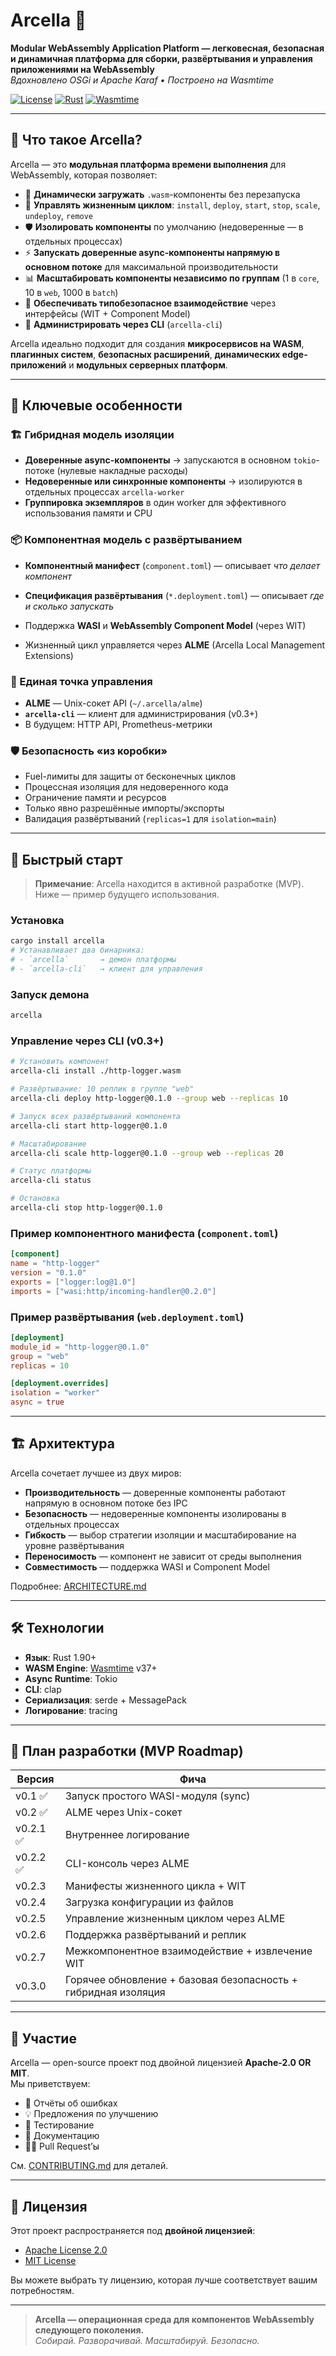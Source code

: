 # Arcella 🧱

**Modular WebAssembly Application Platform — легковесная, безопасная и динамичная платформа для сборки, развёртывания и управления приложениями на WebAssembly**  
*Вдохновлено OSGi и Apache Karaf • Построено на Wasmtime*

[![License](https://img.shields.io/badge/license-Apache%202.0%20OR%20MIT-blue)](LICENSE)
[![Rust](https://img.shields.io/badge/Rust-1.90%2B-orange?logo=rust)](https://www.rust-lang.org/)
[![Wasmtime](https://img.shields.io/badge/Wasmtime-v37%2B-black?logo=webassembly)](https://wasmtime.dev/)

---

## 🌟 Что такое Arcella?

Arcella — это **модульная платформа времени выполнения** для WebAssembly, которая позволяет:

- 🔌 **Динамически загружать** `.wasm`-компоненты без перезапуска  
- 🔄 **Управлять жизненным циклом**: `install`, `deploy`, `start`, `stop`, `scale`, `undeploy`, `remove`  
- 🛡️ **Изолировать компоненты** по умолчанию (недоверенные — в отдельных процессах)  
- ⚡ **Запускать доверенные async-компоненты напрямую в основном потоке** для максимальной производительности  
- 📊 **Масштабировать компоненты независимо по группам** (1 в `core`, 10 в `web`, 1000 в `batch`)  
- 🤝 **Обеспечивать типобезопасное взаимодействие** через интерфейсы (WIT + Component Model)  
- 💬 **Администрировать через CLI** (`arcella-cli`)

Arcella идеально подходит для создания **микросервисов на WASM**, **плагинных систем**, **безопасных расширений**, **динамических edge-приложений** и **модульных серверных платформ**.

---

## 🧩 Ключевые особенности

### 🏗️ Гибридная модель изоляции
- **Доверенные async-компоненты** → запускаются в основном `tokio`-потоке (нулевые накладные расходы)
- **Недоверенные или синхронные компоненты** → изолируются в отдельных процессах `arcella-worker`
- **Группировка экземпляров** в один worker для эффективного использования памяти и CPU

### 📦 Компонентная модель с развёртыванием
- **Компонентный манифест** (`component.toml`) — описывает *что делает компонент*
- **Спецификация развёртывания** (`*.deployment.toml`) — описывает *где и сколько запускать*

- Поддержка **WASI** и **WebAssembly Component Model** (через WIT)
- Жизненный цикл управляется через **ALME** (Arcella Local Management Extensions)

### 🔌 Единая точка управления
- **ALME** — Unix-сокет API (`~/.arcella/alme`)
- **`arcella-cli`** — клиент для администрирования (v0.3+)
- В будущем: HTTP API, Prometheus-метрики

### 🛡️ Безопасность «из коробки»
- Fuel-лимиты для защиты от бесконечных циклов
- Процессная изоляция для недоверенного кода
- Ограничение памяти и ресурсов
- Только явно разрешённые импорты/экспорты
- Валидация развёртываний (`replicas=1` для `isolation=main`)

---

## 🚀 Быстрый старт

> **Примечание**: Arcella находится в активной разработке (MVP). Ниже — пример будущего использования.

### Установка
```bash
cargo install arcella
# Устанавливает два бинарника:
# - `arcella`       → демон платформы
# - `arcella-cli`   → клиент для управления
```

### Запуск демона
```bash
arcella
```

### Управление через CLI (v0.3+)
```bash
# Установить компонент
arcella-cli install ./http-logger.wasm

# Развёртывание: 10 реплик в группе "web"
arcella-cli deploy http-logger@0.1.0 --group web --replicas 10

# Запуск всех развёртываний компонента
arcella-cli start http-logger@0.1.0

# Масштабирование
arcella-cli scale http-logger@0.1.0 --group web --replicas 20

# Статус платформы
arcella-cli status

# Остановка
arcella-cli stop http-logger@0.1.0
```

### Пример компонентного манифеста (`component.toml`)
```toml
[component]
name = "http-logger"
version = "0.1.0"
exports = ["logger:log@1.0"]
imports = ["wasi:http/incoming-handler@0.2.0"]
```

### Пример развёртывания (`web.deployment.toml`)
```toml
[deployment]
module_id = "http-logger@0.1.0"
group = "web"
replicas = 10

[deployment.overrides]
isolation = "worker"
async = true
```

---

## 🏗️ Архитектура

Arcella сочетает лучшее из двух миров:

- **Производительность** — доверенные компоненты работают напрямую в основном потоке без IPC
- **Безопасность** — недоверенные компоненты изолированы в отдельных процессах
- **Гибкость** — выбор стратегии изоляции и масштабирование на уровне развёртывания  
- **Переносимость** — компонент не зависит от среды выполнения  
- **Совместимость** — поддержка WASI и Component Model

Подробнее: [ARCHITECTURE.md](docs/ARCHITECTURE.md)

---

## 🛠 Технологии

- **Язык**: Rust 1.90+
- **WASM Engine**: [Wasmtime](https://wasmtime.dev/) v37+
- **Async Runtime**: Tokio
- **CLI**: clap
- **Сериализация**: serde + MessagePack
- **Логирование**: tracing

---

## 📅 План разработки (MVP Roadmap)

| Версия | Фича |
|--------|------|
| v0.1 ✅| Запуск простого WASI-модуля (sync) |
| v0.2 ✅| ALME через Unix-сокет |
| v0.2.1 ✅| Внутреннее логирование |
| v0.2.2 ✅| CLI-консоль через ALME |
| v0.2.3 | Манифесты жизненного цикла + WIT |
| v0.2.4 | Загрузка конфигурации из файлов |
| v0.2.5 | Управление жизненным циклом через ALME |
| v0.2.6 | Поддержка развёртываний и реплик |
| v0.2.7 | Межкомпонентное взаимодействие + извлечение WIT |
| v0.3.0 | Горячее обновление + базовая безопасность + гибридная изоляция |

---

## 🤝 Участие

Arcella — open-source проект под двойной лицензией **Apache-2.0 OR MIT**.  
Мы приветствуем:

- 🐞 Отчёты об ошибках
- 💡 Предложения по улучшению
- 🧪 Тестирование
- 📝 Документацию
- 🧑‍💻 Pull Request’ы

См. [CONTRIBUTING.md](CONTRIBUTING.md) для деталей.

---

## 📄 Лицензия

Этот проект распространяется под **двойной лицензией**:
- [Apache License 2.0](LICENSE-APACHE)
- [MIT License](LICENSE-MIT)

Вы можете выбрать ту лицензию, которая лучше соответствует вашим потребностям.

---

> **Arcella — операционная среда для компонентов WebAssembly следующего поколения.**  
> *Собирай. Разворачивай. Масштабируй. Безопасно.*
